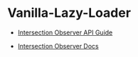 # Vanilla-Lazy-Loader

- [Intersection Observer API Guide](https://blog.webdevsimplified.com/2022-01/intersection-observer/?fromNewsletter=true)

- [Intersection Observer Docs](https://www.google.com/search?q=intersection+observer&rlz=1C1GCEU_enUS870US870&oq=intersection+observer&aqs=chrome..69i57j0i512l4j69i61j69i60l2.2900j1j7&sourceid=chrome&ie=UTF-8)
